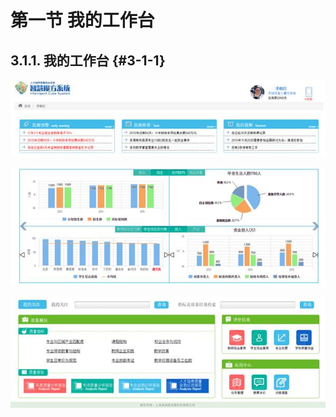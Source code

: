 # 第一节 我的工作台


## 3.1.1.   我的工作台 {#3-1-1}

![](/assets/image001.jpg)

![](/assets/image002.jpg)

![](/assets/image003.jpg)